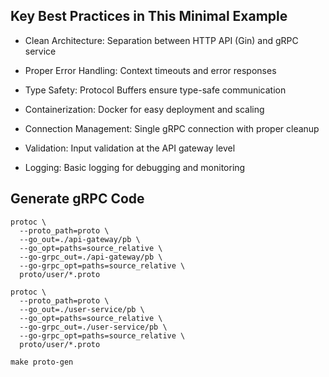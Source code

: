 ## Key Best Practices in This Minimal Example

- Clean Architecture: Separation between HTTP API (Gin) and gRPC service

- Proper Error Handling: Context timeouts and error responses

- Type Safety: Protocol Buffers ensure type-safe communication

- Containerization: Docker for easy deployment and scaling

- Connection Management: Single gRPC connection with proper cleanup

- Validation: Input validation at the API gateway level

- Logging: Basic logging for debugging and monitoring


## Generate gRPC Code
```
protoc \
  --proto_path=proto \
  --go_out=./api-gateway/pb \
  --go_opt=paths=source_relative \
  --go-grpc_out=./api-gateway/pb \
  --go-grpc_opt=paths=source_relative \
  proto/user/*.proto

protoc \
  --proto_path=proto \
  --go_out=./user-service/pb \
  --go_opt=paths=source_relative \
  --go-grpc_out=./user-service/pb \
  --go-grpc_opt=paths=source_relative \
  proto/user/*.proto
```

```
make proto-gen
```
